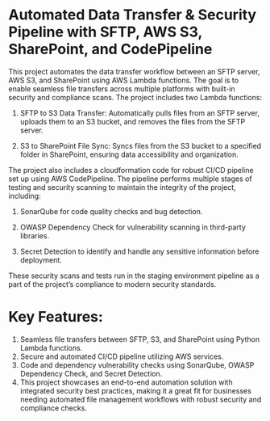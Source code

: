 # Automated Data Transfer & Security Pipeline with SFTP, AWS S3, SharePoint, and CodePipeline

This project automates the data transfer workflow between an SFTP server, AWS S3, and SharePoint using AWS Lambda functions. The goal is to enable seamless file transfers across multiple platforms with built-in security and compliance scans. The project includes two Lambda functions:

1. SFTP to S3 Data Transfer: Automatically pulls files from an SFTP server, uploads them to an S3 bucket, and removes the files from the SFTP server.

2. S3 to SharePoint File Sync: Syncs files from the S3 bucket to a specified folder in SharePoint, ensuring data accessibility and organization.

The project also includes a cloudformation code for robust CI/CD pipeline set up using AWS CodePipeline. The pipeline performs multiple stages of testing and security scanning to maintain the integrity of the project, including:

1. SonarQube for code quality checks and bug detection.

2. OWASP Dependency Check for vulnerability scanning in third-party libraries.

3. Secret Detection to identify and handle any sensitive information before deployment.

These security scans and tests run in the staging environment pipeline as a part of the project’s compliance to modern security standards.

# Key Features:

1. Seamless file transfers between SFTP, S3, and SharePoint using Python Lambda functions.
2. Secure and automated CI/CD pipeline utilizing AWS services.
3. Code and dependency vulnerability checks using SonarQube, OWASP Dependency Check, and Secret Detection.
4. This project showcases an end-to-end automation solution with integrated security best practices, making it a great   fit for businesses needing automated file management workflows with robust security and compliance checks.